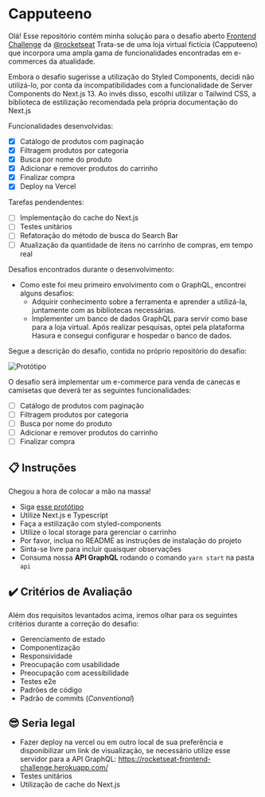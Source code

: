 # Capputeeno
Olá! Esse repositório contém minha solução para o desafio aberto [Frontend Challenge](https://github.com/Rocketseat/frontend-challenge) da [@rocketseat](https://github.com/Rocketseat)
Trata-se de uma loja virtual fictícia (Capputeeno) que incorpora uma ampla gama de funcionalidades encontradas em e-commerces da atualidade.

Embora o desafio sugerisse a utilização do Styled Components, decidi não utilizá-lo, por conta da incompatibilidades com a funcionalidade de Server Components do Next.js 13.
Ao invés disso, escolhi utilizar o Tailwind CSS, a biblioteca de estilização recomendada pela própria documentação do Next.js

Funcionalidades desenvolvidas:
- [x] Catálogo de produtos com paginação
- [x] Filtragem produtos por categoria
- [x] Busca por nome do produto
- [x] Adicionar e remover produtos do carrinho
- [x] Finalizar compra
- [x] Deploy na Vercel

Tarefas pendendentes:
- [ ] Implementação do cache do Next.js
- [ ] Testes unitários
- [ ] Refatoração do método de busca do Search Bar
- [ ] Atualização da quantidade de itens no carrinho de compras, em tempo real

Desafios encontrados durante o desenvolvimento:

- Como este foi meu primeiro envolvimento com o GraphQL, encontrei alguns desafios:
  - Adquirir conhecimento sobre a ferramenta e aprender a utilizá-la, juntamente com as bibliotecas necessárias.
  - Implementer um banco de dados GraphQL para servir como base para a loja virtual. Após realizar pesquisas, optei pela plataforma Hasura e consegui configurar e hospedar o banco de dados.
  


Segue a descrição do desafio, contida no próprio repositório do desafio:

![Protótipo](https://storage.googleapis.com/xesque-dev/challenge-images/prototipo.png?42)

O desafio será implementar um e-commerce para venda de canecas e camisetas que deverá ter as seguintes funcionalidades:
- [ ] Catálogo de produtos com paginação
- [ ] Filtragem produtos por categoria
- [ ] Busca por nome do produto
- [ ] Adicionar e remover produtos do carrinho
- [ ] Finalizar compra

## 📋 Instruções

Chegou a hora de colocar a mão na massa!

- Siga [esse protótipo](https://www.figma.com/file/rET9F2CeUEJdiVN7JRu993/E-commerce---capputeeno?node-id=680%3A6449)
- Utilize Next.js e Typescript
- Faça a estilização com styled-components
- Utilize o local storage para gerenciar o carrinho
- Por favor, inclua no README as instruções de instalação do projeto
- Sinta-se livre para incluir quaisquer observações
- Consuma nossa **API GraphQL** rodando o comando `yarn start` na pasta `api`

## ✔️ Critérios de Avaliação

Além dos requisitos levantados acima, iremos olhar para os seguintes critérios durante a correção do desafio:

- Gerenciamento de estado
- Componentização
- Responsividade
- Preocupação com usabilidade
- Preocupação com acessibilidade
- Testes e2e
- Padrões de código
- Padrão de commits (_Conventional_)

## 😎 Seria legal
- Fazer deploy na vercel ou em outro local de sua preferência e disponibilizar um link de visualização, se necessário utilize esse servidor para a API GraphQL:  https://rocketseat-frontend-challenge.herokuapp.com/
- Testes unitários
- Utilização de cache do Next.js
